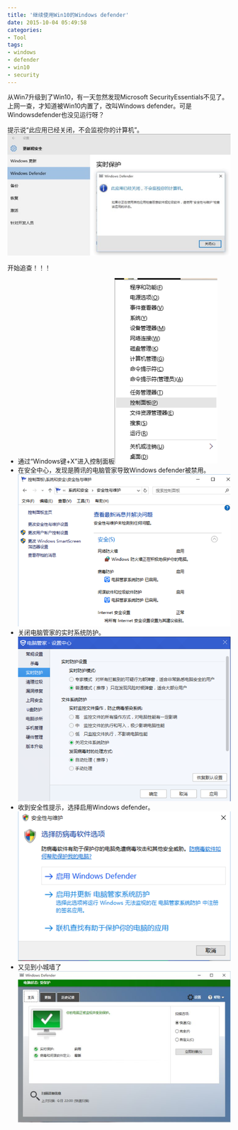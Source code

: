 ```yaml
---
title: '继续使用Win10的Windows defender'
date: 2015-10-04 05:49:58
categories: 
- Tool
tags: 
- windows
- defender
- win10
- security
---
```

从Win7升级到了Win10，有一天忽然发现Microsoft SecurityEssentials不见了。上网一查，才知道被Win10内置了，改叫Windows defender。可是Windowsdefender也没见运行呀？

提示说“此应用已经关闭，不会监视你的计算机”。![继续使用Win10的Windows defender](/images/2015/10/0026uWfMgy6WhwSeCclc5.jpg)

开始追查！！！

- 通过“Windows键+X”进入控制面板![继续使用Win10的Windows defender](/images/2015/10/0026uWfMgy6WhwUHaqpf5.png)
- 在安全中心，发现是腾讯的电脑管家导致Windows defender被禁用。![继续使用Win10的Windows defender](/images/2015/10/0026uWfMgy6WhwYbfr674.png)
- 关闭电脑管家的实时系统防护。![继续使用Win10的Windows defender](/images/2015/10/0026uWfMgy6WhwZuXOn3f.png)
- 收到安全性提示，选择启用Windows defender。![继续使用Win10的Windows defender](/images/2015/10/0026uWfMgy6WhwZVinS58.png)
- 又见到小城墙了![继续使用Win10的Windows defender](/images/2015/10/0026uWfMgy6Whx2kYzM3a.jpg)
